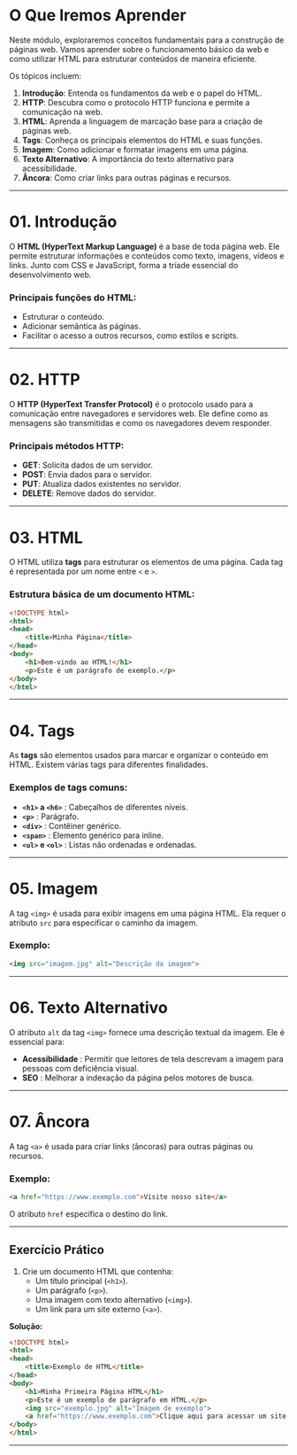 


# O Que Iremos Aprender

Neste módulo, exploraremos conceitos fundamentais para a construção de páginas web. Vamos aprender sobre o funcionamento básico da web e como utilizar HTML para estruturar conteúdos de maneira eficiente.

Os tópicos incluem:

1. **Introdução**: Entenda os fundamentos da web e o papel do HTML.
2. **HTTP**: Descubra como o protocolo HTTP funciona e permite a comunicação na web.
3. **HTML**: Aprenda a linguagem de marcação base para a criação de páginas web.
4. **Tags**: Conheça os principais elementos do HTML e suas funções.
5. **Imagem**: Como adicionar e formatar imagens em uma página.
6. **Texto Alternativo**: A importância do texto alternativo para acessibilidade.
7. **Âncora**: Como criar links para outras páginas e recursos.

---

# 01. Introdução

O **HTML (HyperText Markup Language)** é a base de toda página web. Ele permite estruturar informações e conteúdos como texto, imagens, vídeos e links. Junto com CSS e JavaScript, forma a tríade essencial do desenvolvimento web.

### Principais funções do HTML:

- Estruturar o conteúdo.
- Adicionar semântica às páginas.
- Facilitar o acesso a outros recursos, como estilos e scripts.

---

# 02. HTTP

O **HTTP (HyperText Transfer Protocol)** é o protocolo usado para a comunicação entre navegadores e servidores web. Ele define como as mensagens são transmitidas e como os navegadores devem responder.

### Principais métodos HTTP:

- **GET**: Solicita dados de um servidor.
- **POST**: Envia dados para o servidor.
- **PUT**: Atualiza dados existentes no servidor.
- **DELETE**: Remove dados do servidor.

---

# 03. HTML

O HTML utiliza **tags** para estruturar os elementos de uma página. Cada tag é representada por um nome entre `<` e `>`.

### Estrutura básica de um documento HTML:

```html
<!DOCTYPE html>
<html>
<head>
    <title>Minha Página</title>
</head>
<body>
    <h1>Bem-vindo ao HTML!</h1>
    <p>Este é um parágrafo de exemplo.</p>
</body>
</html>
```


---

# 04. Tags

As **tags** são elementos usados para marcar e organizar o conteúdo em HTML. Existem várias tags para diferentes finalidades.

### Exemplos de tags comuns:

* **`<h1>` a `<h6>`** : Cabeçalhos de diferentes níveis.
* **`<p>`** : Parágrafo.
* **`<div>`** : Contêiner genérico.
* **`<span>`** : Elemento genérico para inline.
* **`<ul>` e `<ol>`** : Listas não ordenadas e ordenadas.

---

# 05. Imagem

A tag `<img>` é usada para exibir imagens em uma página HTML. Ela requer o atributo `src` para especificar o caminho da imagem.

### Exemplo:

```html
<img src="imagem.jpg" alt="Descrição da imagem">
```

---

# 06. Texto Alternativo

O atributo `alt` da tag `<img>` fornece uma descrição textual da imagem. Ele é essencial para:

* **Acessibilidade** : Permitir que leitores de tela descrevam a imagem para pessoas com deficiência visual.
* **SEO** : Melhorar a indexação da página pelos motores de busca.

---

# 07. Âncora

A tag `<a>` é usada para criar links (âncoras) para outras páginas ou recursos.

### Exemplo:

```html
<a href="https://www.exemplo.com">Visite nosso site</a>
```

O atributo `href` especifica o destino do link.

---

## Exercício Prático

1. Crie um documento HTML que contenha:
   * Um título principal (`<h1>`).
   * Um parágrafo (`<p>`).
   * Uma imagem com texto alternativo (`<img>`).
   * Um link para um site externo (`<a>`).

**Solução:**

```html
<!DOCTYPE html>
<html>
<head>
    <title>Exemplo de HTML</title>
</head>
<body>
    <h1>Minha Primeira Página HTML</h1>
    <p>Este é um exemplo de parágrafo em HTML.</p>
    <img src="exemplo.jpg" alt="Imagem de exemplo">
    <a href="https://www.exemplo.com">Clique aqui para acessar um site externo</a>
</body>
</html>
```

---

